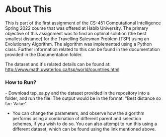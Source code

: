 # About This
This is part of the first assignment of the CS-451 Computational Intelligence Spring 2022 course that was offered at Habib University. The primary objective of this assignment was to find an optimal solution (the best smallest distance) for the Travelling Salesman Problem (TSP) using an Evolutionary Algorithm. The algorithm was implemented using a Python class. Further information related to this can be found in the documentation provided in the Documentation folder. 

The dataset and it's related details can be found at: http://www.math.uwaterloo.ca/tsp/world/countries.html

<h3>How to Run?</h3>
  - Download tsp_ea.py and the dataset provided in the repository into a folder, and run the file. The output would be in the format: "Best distance so far: Value". 

  - You can change the parameters, and observe how the algorithm performs using a combination of different parent and selection schemes, if you wish to do so. You can also attempt to run this using a different dataset, which can be found using the link mentioned above. 
  
  
  
